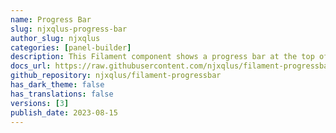 ```yaml
---
name: Progress Bar
slug: njxqlus-progress-bar
author_slug: njxqlus
categories: [panel-builder]
description: This Filament component shows a progress bar at the top of the page when we navigate from one page to another
docs_url: https://raw.githubusercontent.com/njxqlus/filament-progressbar/1.0.0/README.md
github_repository: njxqlus/filament-progressbar
has_dark_theme: false
has_translations: false
versions: [3]
publish_date: 2023-08-15
---
```


